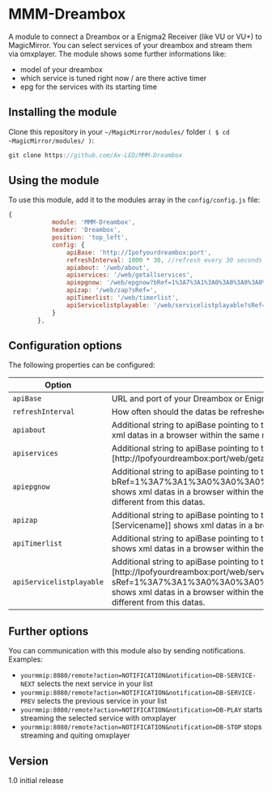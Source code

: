 # MMM-Dreambox
A module to connect a Dreambox or a Enigma2 Receiver (like VU or VU+) to MagicMirror. You can select services of your dreambox and stream them via omxplayer. The module shows some further informations like:
- model of your dreambox
- which service is tuned right now / are there active timer
- epg for the services with its starting time

## Installing the module
Clone this repository in your `~/MagicMirror/modules/` folder `( $ cd ~MagicMirror/modules/ )`:
````javascript
git clone https://github.com/Ax-LED/MMM-Dreambox
````

## Using the module

To use this module, add it to the modules array in the `config/config.js` file:
````javascript
{
			module: 'MMM-Dreambox',
			header: 'Dreambox',
			position: 'top_left',
			config: {
				apiBase: 'http://Ipofyourdreambox:port',
				refreshInterval: 1000 * 30, //refresh every 30 seconds
				apiabout: '/web/about',
				apiservices: '/web/getallservices',
				apiepgnow: '/web/epgnow?bRef=1%3A7%3A1%3A0%3A0%3A0%3A0%3A0%3A0%3A0%3AFROM%20BOUQUET%20%22userbouquet.favourites.tv%22%20ORDER%20BY%20bouquet',
				apizap: '/web/zap?sRef=',
				apiTimerlist: '/web/timerlist',
				apiServicelistplayable: '/web/servicelistplayable?sRef=1%3A7%3A1%3A0%3A0%3A0%3A0%3A0%3A0%3A0%3AFROM%20BOUQUET%20%22userbouquet.favourites.tv%22%20ORDER%20BY%20bouquet'
			}
		},
````
## Configuration options

The following properties can be configured:


<table width="100%">
	<thead>
		<tr>
			<th>Option</th>
			<th width="100%">Description</th>
		</tr>
	</thead>
	<tbody>
		<tr>
			<td><code>apiBase</code></td>
			<td>URL and port of your Dreambox or Enigma2 Receiver.</td>
		</tr>
		<tr>
			<td><code>refreshInterval</code></td>
			<td>How often should the datas be refreshed.</td>
		</tr>
		<tr>
			<td><code>apiabout</code></td>
			<td>Additional string to apiBase pointing to the xml file of your Dreambox where some <code>about</code> datas can be found. Test if [http://Ipofyourdreambox:port/web/about] shows xml datas in a browser within the same network of your Dreambox.</td>
		</tr>
		<tr>
			<td><code>apiservices</code></td>
			<td>Additional string to apiBase pointing to the xml file of your Dreambox where some <code>getallservices</code> datas can be found. Test if [http://Ipofyourdreambox:port/web/getallservices] shows xml datas in a browser within the same network of your Dreambox.</td>
		</tr>
		<tr>
			<td><code>apiepgnow</code></td>
			<td>Additional string to apiBase pointing to the xml file of your Dreambox where some <code>epgnow</code> datas can be found. Test if [http://Ipofyourdreambox:port/web/epgnow?bRef=1%3A7%3A1%3A0%3A0%3A0%3A0%3A0%3A0%3A0%3AFROM%20BOUQUET%20%22userbouquet.favourites.tv%22%20ORDER%20BY%20bouquet] shows xml datas in a browser within the same network of your Dreambox. Everything behind bRef= depends on your individual Dreambox settings and can be different from this datas.</td>
		</tr>
		<tr>
			<td><code>apizap</code></td>
			<td>Additional string to apiBase pointing to the xml file of your Dreambox where some <code>Zap</code> datas can be send. Test if [http://Ipofyourdreambox:port/web/zap?sRef=[Servicename]] shows xml datas in a browser within the same network of your Dreambox.</td>
		</tr>
		<tr>
			<td><code>apiTimerlist</code></td>
			<td>Additional string to apiBase pointing to the xml file of your Dreambox where some <code>Timer</code> datas can be found. Test if [http://Ipofyourdreambox:port/web/timerlist] shows xml datas in a browser within the same network of your Dreambox.</td>
		</tr>
		<tr>
			<td><code>apiServicelistplayable</code></td>
			<td>Additional string to apiBase pointing to the xml file of your Dreambox where some <code>Servicelistplayable</code> datas can be found. Test if [http://Ipofyourdreambox:port/web/servicelistplayable?sRef=1%3A7%3A1%3A0%3A0%3A0%3A0%3A0%3A0%3A0%3AFROM%20BOUQUET%20%22userbouquet.favourites.tv%22%20ORDER%20BY%20bouquet] shows xml datas in a browser within the same network of your Dreambox. Everything behind sRef= depends on your individual Dreambox settings and can be different from this datas.</td>
		</tr>
   </table>

   ## Further options
   You can communication with this module also by sending notifications.
   <br>Examples:
   - <code>yourmmip:8080/remote?action=NOTIFICATION&notification=DB-SERVICE-NEXT</code> selects the next service in your list
   - <code>yourmmip:8080/remote?action=NOTIFICATION&notification=DB-SERVICE-PREV</code> selects the previous service in your list
   - <code>yourmmip:8080/remote?action=NOTIFICATION&notification=DB-PLAY</code> starts streaming the selected service with omxplayer
   - <code>yourmmip:8080/remote?action=NOTIFICATION&notification=DB-STOP</code> stops streaming and quiting omxplayer

   ## Version
   1.0 initial release
